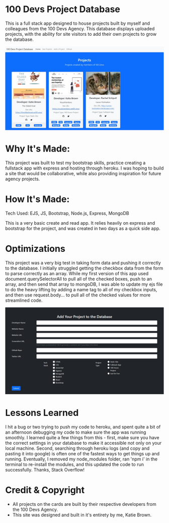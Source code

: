 # 100 Devs Project Database
This is a full stack app designed to house projects built by myself and colleagues from the 100 Devs Agency. This database displays uploaded projects, with the ability for site visitors to add their own projects to grow the database.

![image of the project database with cards displaying inital projects.](https://github.com/katieleebrown/project-database/blob/main/public/images/screenshotOne.JPG?raw=true)

# Why It's Made:
This project was built to test my bootstrap skills, practice creating a fullstack app with express and hosting through heroku. I was hoping to build a site that would be collaborative, while also providing inspiration for future agency projects.

# How It's Made:
Tech Used: EJS, JS, Bootstrap, Node.js, Express, MongoDB

This is a very basic create and read app. It relies heavily on express and bootstrap for the project, and was created in two days as a quick side app.

# Optimizations
This project was a very big test in taking form data and pushing it correctly to the database. I initially struggled getting the checkbox data from the form to parse correctly as an array. While my first version of this app used document.querySelectorAll to pull all of the checked boxes, push to an array, and then send that array to mongoDB, I was able to update my ejs file to do the heavy lifting by adding a name tag to all of my checkbox inputs, and then use request.body... to pull all of the checked values for more streamlined code.

![image of the database submission form.](https://github.com/katieleebrown/project-database/blob/main/public/images/addProject.JPG?raw=true)

# Lessons Learned
I hit a bug or two trying to push my code to heroku, and spent quite a bit of an afternoon debugging my code to make sure the app was running smoothly. I learned quite a few things from this - first, make sure you have the correct settings in your database to make it accessible not only on your local machine. Second, searching through heroku logs (and copy and pasting it into google) is often one of the fastest ways to get things up and running. Eventually, I removed my node_modules folder, ran 'npm i' in the terminal to re-install the modules, and this updated the code to run successfully. Thanks, Stack Overflow!

# Credit & Copyright
- All projects on the cards are built by their respective developers from the 100 Devs Agency. 
- This site was designed and built in it's entirety by me, Katie Brown. 